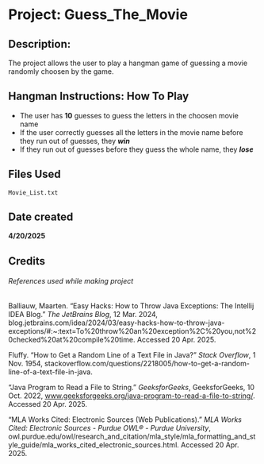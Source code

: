 # Project: Guess_The_Movie
## Description:

The project allows the user to play a hangman game of guessing a movie randomly choosen by the game.

## Hangman Instructions: How To Play

* The user has **10** guesses to guess the letters in the choosen movie name
* If the user correctly guesses all the letters in the movie name before they run out of guesses, they **_win_**
* If they run out of guesses before they guess the whole name, they **_lose_**

## Files Used
```
Movie_List.txt
```

## Date created

**4/20/2025**

## Credits
###### References used while making project

Balliauw, Maarten. “Easy Hacks: How to Throw Java Exceptions: The Intellij IDEA Blog.” _The JetBrains Blog_, 12 Mar. 2024, blog.jetbrains.com/idea/2024/03/easy-hacks-how-to-throw-java-exceptions/#:~:text=To%20throw%20an%20exception%2C%20you,not%20checked%20at%20compile%20time. Accessed 20 Apr. 2025.

Fluffy. “How to Get a Random Line of a Text File in Java?” _Stack Overflow_, 1 Nov. 1954, stackoverflow.com/questions/2218005/how-to-get-a-random-line-of-a-text-file-in-java. 

“Java Program to Read a File to String.” _GeeksforGeeks_, GeeksforGeeks, 10 Oct. 2022, www.geeksforgeeks.org/java-program-to-read-a-file-to-string/. Accessed 20 Apr. 2025.

“MLA Works Cited: Electronic Sources (Web Publications).” _MLA Works Cited: Electronic Sources - Purdue OWL® - Purdue University_, owl.purdue.edu/owl/research_and_citation/mla_style/mla_formatting_and_style_guide/mla_works_cited_electronic_sources.html. Accessed 20 Apr. 2025.


